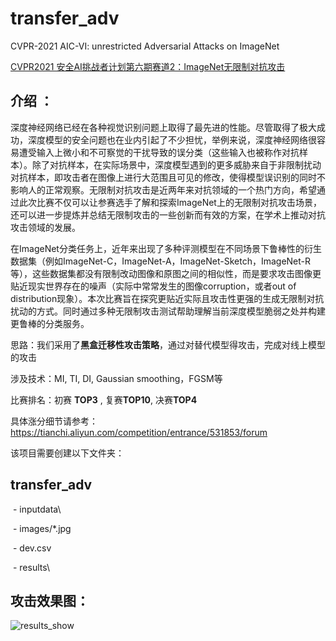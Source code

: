 # transfer_adv
CVPR-2021 AIC-VI: unrestricted Adversarial Attacks on ImageNet

[CVPR2021 安全AI挑战者计划第六期赛道2：ImageNet无限制对抗攻击](https://s.alibaba.com/challenge)

## 介绍 ： ##

深度神经网络已经在各种视觉识别问题上取得了最先进的性能。尽管取得了极大成功，深度模型的安全问题也在业内引起了不少担忧，举例来说，深度神经网络很容易遭受输入上微小和不可察觉的干扰导致的误分类（这些输入也被称作对抗样本）。除了对抗样本，在实际场景中，深度模型遇到的更多威胁来自于非限制扰动对抗样本，即攻击者在图像上进行大范围且可见的修改，使得模型误识别的同时不影响人的正常观察。无限制对抗攻击是近两年来对抗领域的一个热门方向，希望通过此次比赛不仅可以让参赛选手了解和探索ImageNet上的无限制对抗攻击场景，还可以进一步提炼并总结无限制攻击的一些创新而有效的方案，在学术上推动对抗攻击领域的发展。

在ImageNet分类任务上，近年来出现了多种评测模型在不同场景下鲁棒性的衍生数据集（例如ImageNet-C，ImageNet-A，ImageNet-Sketch，ImageNet-R等），这些数据集都没有限制改动图像和原图之间的相似性，而是要求攻击图像更贴近现实世界存在的噪声（实际中常常发生的图像corruption，或者out of distribution现象）。本次比赛旨在探究更贴近实际且攻击性更强的生成无限制对抗扰动的方式。同时通过多种无限制攻击测试帮助理解当前深度模型脆弱之处并构建更鲁棒的分类服务。

思路：我们采用了**黑盒迁移性攻击策略**，通过对替代模型得攻击，完成对线上模型的攻击

涉及技术：MI, TI, DI, Gaussian smoothing，FGSM等

比赛排名：初赛 **TOP3** , 复赛**TOP10**, 决赛**TOP4**

具体涨分细节请参考：https://tianchi.aliyun.com/competition/entrance/531853/forum

该项目需要创建以下文件夹：

## transfer_adv 

​		- inputdata\

​				- images/*.jpg

​				- dev.csv

​		- results\

## 攻击效果图： ##

![results_show](C:\Users\FenHua\Desktop\transfer_adv\results_show.jpg)